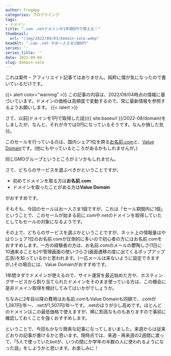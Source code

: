 ```yaml
---
author: FrogApp
categories: プログラミング
tags:
- ドメイン
title: ".com .netドメインが1年間0円で使える！"
thumbnail:
  url: "/img/2022/09/03/domain-sale.webp"
headAlt: ".com .net がお一人さま1個0円"
series: ''
series_title: ''
date: 2022-09-04
slug: domain-sale
---
```


これは案件・アフィリエイト記事ではありません。純粋に僕が気になったので書いているだけです。

{{< alert color="warning" >}}
  この記事の内容は、2022/09/04時点の情報に基づいています。ドメインの価格は高頻度で変動するので、常に最新情報を参照するようお願いします。
{{< /alert >}}

さて、以前[ドメインを1円で取得した話]({{ site.baseurl }}/2022-08/domain)をしましたが、なんと、それが今では0円になっているそうです。なんか損した気分。

このセールを行っているのは、国内シェア1位を誇る<a href="https://www.onamae.com/" target="_blank" rel="noopener noreferrer">お名前.com</a>と、<a href="https://www.value-domain.com/" target="_blank" rel="noopener noreferrer">Value Domain</a>です。(他にもやっているところがあるかもしれませんが。)

同じGMOグループというところがミソかもしれません。

さて、どちらのサービスを選ぶべきかということですが、

* 初めてドメインを取る方は**お名前.com**
* ドメインを取ったことがある方は**Value Domain**

がおすすめです。

そもそも、今回のセールはお一人さま1個ですが、これは「セール期間内に1個」ということで、このセールが始まる前に.comや.netのドメインを取得していたとしてもセールの対象になるようです。

その上で、どちらのサービスを選ぶかということですが、ネット上の情報量はやはりシェア1位のお名前.comが圧倒的に多いので初心者の方にはお名前.comをおすすめします。一方の経験者の方は、お名前.comのメールの鬱陶しさ(1日に10通来ることも)や管理画面の使いづらさ(画面遷移の度に出てくるポップアップ広告)を知っているかと思われます。(一応メールは来ないように設定できますが。)その場合には、Value Domainがおすすめです。

1年間タダでドメインが使えるので、サイト運営を最近始めた方や、ホスティングサービスから割り当てられたドメインをそのまま使っている方は、この機会に是非ドメイン取得を検討してみてはいかがでしょうか。

ちなみに2年目以降の費用はお名前.comもValue Domainも同額で、.comが1,287円/年〜、.netが1,507円/年〜です。.netのほうが少し高めです。ほとんどのドメインはこの最低価格で使えますが、稀に割高なものもありますので事前に確認しておくことを強くおすすめします。

ということで、今回もかなり簡素な記事になってしまいました。来週からは従来どおりの記事が書けるかと思います。現時点では、来週・再来週の2週間に渡って、「5人で使っていたbotが、いつの間にか学年の半数の人に使われるようになった話」をしようかと思います。お楽しみに！
